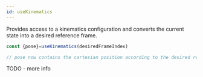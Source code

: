 ```yaml
---
id: useKinematics
---
```


Provides access to a kinematics configuration and converts the current state into a desired reference frame.

```javascript
const {pose}=useKinematics(desiredFrameIndex)

// pose now contains the cartesian position according to the desired reference frame
```
TODO - more info 